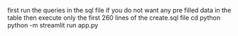 first run the queries in the sql file 
if you do not want any pre filled data in the table then execute only the first 260 lines of the create.sql file
cd python
python -m streamlit run app.py
